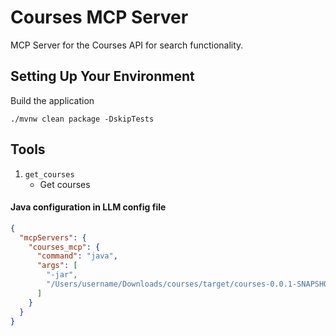 # Courses MCP Server

MCP Server for the Courses API for search functionality.

## Setting Up Your Environment
Build the application
```
./mvnw clean package -DskipTests
```

## Tools

1. `get_courses`
   - Get courses

#### Java configuration in LLM config file

```json
{
  "mcpServers": {
    "courses_mcp": {
      "command": "java",
      "args": [
        "-jar",
        "/Users/username/Downloads/courses/target/courses-0.0.1-SNAPSHOT.jar"
      ]
    }
  }
}
```